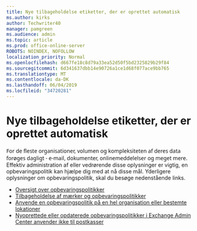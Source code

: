 ```yaml
---
title: Nye tilbageholdelse etiketter, der er oprettet automatisk
ms.author: kirks
author: Techwriter40
manager: pamgreen
ms.audience: admin
ms.topic: article
ms.prod: office-online-server
ROBOTS: NOINDEX, NOFOLLOW
localization_priority: Normal
ms.openlocfilehash: d667fe18c8d79a33ea52d50f5bd2325829b29f84
ms.sourcegitcommit: 6d341637dbb14e90726a1ce1d68f077ace9bb765
ms.translationtype: MT
ms.contentlocale: da-DK
ms.lasthandoff: 06/04/2019
ms.locfileid: "34720281"
---
```

# <a name="new-retention-labels-created-automatically"></a>Nye tilbageholdelse etiketter, der er oprettet automatisk

<p><span style="font-family: 'Segoe UI',sans-serif;">For de fleste organisationer, volumen og kompleksiteten af deres data forøges dagligt - e-mail, dokumenter, onlinemeddelelser og meget mere.</span> Effektiv administration af eller vedrørende disse oplysninger er vigtig, en opbevaringspolitik kan hjælpe dig med at nå disse mål. Yderligere oplysninger om opbevaringspolitik, skal du besøge nedenstående links.</p> <ul> <li><a href="https://docs.microsoft.com/en-us/office365/securitycompliance/retention-policies">Oversigt over opbevaringspolitikker</a></li> <li><a href="https://docs.microsoft.com/en-us/exchange/security-and-compliance/messaging-records-management/retention-tags-and-policies">Tilbageholdelse af mærker og opbevaringspolitikker</a></li> <li><a href="https://docs.microsoft.com/en-us/office365/securitycompliance/retention-policies#applying-a-retention-policy-to-an-entire-organization-or-specific-locations">Anvende en opbevaringspolitik på en hel organisation eller bestemte lokationer</a></li> <li><a href="https://docs.microsoft.com/en-us/alchemyinsights/retention-policies-in-exchange-admin-center-not-working">Nyoprettede eller opdaterede opbevaringspolitikker i Exchange Admin Center anvender ikke til postkasser</a></li> </ul>

